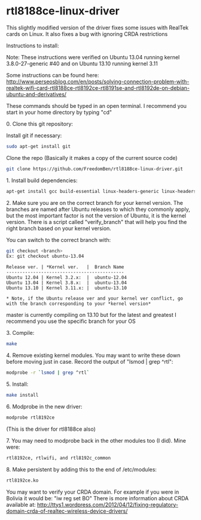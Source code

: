 rtl8188ce-linux-driver
======================


This slightly modified version of the driver fixes some issues with RealTek cards on Linux.  It also fixes a bug with ignoring CRDA restrictions


Instructions to install:

Note:  These instructions were verified on Ubuntu 13.04 running kernel 3.8.0-27-generic #40 and on Ubuntu 13.10 running kernel 3.11

Some instructions can be found here:  http://www.perseosblog.com/en/posts/solving-connection-problem-with-realtek-wifi-card-rtl8188ce-rtl8192ce-rtl8191se-and-rtl8192de-on-debian-ubuntu-and-derivatives/

These commands should be typed in an open terminal.  I recommend you start in your home directory by typing "cd"

0\.  Clone this git repository:

Install git if necessary:

```bash
sudo apt-get install git
```

Clone the repo (Basically it makes a copy of the current source code)

```bash
git clone https://github.com/FreedomBen/rtl8188ce-linux-driver.git
```

1\.  Install build dependencies:


```bash
apt-get install gcc build-essential linux-headers-generic linux-headers-`uname -r`
```

2\. Make sure you are on the correct branch for your kernel version.  The branches are named after Ubuntu releases to which they commonly apply, but the most important factor is not the version of Ubuntu, it is the kernel version.  There is a script called "verify_branch" that will help you find the right branch based on your kernel version.  

You can switch to the correct branch with:


```bash
git checkout <branch>
Ex: git checkout ubuntu-13.04
```

```
Release ver. | *Kernel ver.   |  Branch Name
--------------------------------------------
Ubuntu 12.04 | Kernel 3.2.x:  |  ubuntu-12.04
Ubuntu 13.04 | Kernel 3.8.x:  |  ubuntu-13.04
Ubuntu 13.10 | Kernel 3.11.x: |  ubuntu-13.10

* Note, if the Ubuntu release ver and your kernel ver conflict, go with the branch corresponding to your *kernel version*
```

master is currently compiling on 13.10 but for the latest and greatest I recommend you use the specific branch for your OS

3\. Compile:


```bash
make
```

4\. Remove existing kernel modules.  You may want to write these down before moving just in case.  Record the output of "lsmod | grep ^rtl":


```bash
modprobe -r `lsmod | grep ^rtl`
```

5\. Install:


```bash
make install
```

6\. Modprobe in the new driver:


```bash
modprobe rtl8192ce 
```
(This is the driver for rtl8188ce also)


7\. You may need to modprobe back in the other modules too (I did).  Mine were: 


```bash
rtl8192ce, rtlwifi, and rtl8192c_common
```

8\. Make persistent by adding this to the end of /etc/modules:


```bash
rtl8192ce.ko
```

You may want to verify your CRDA domain.  For example if you were in Bolivia it would be: "iw reg set BO"
There is more information about CRDA available at: http://ttys1.wordpress.com/2012/04/12/fixing-regulatory-domain-crda-of-realtec-wireless-device-drivers/
